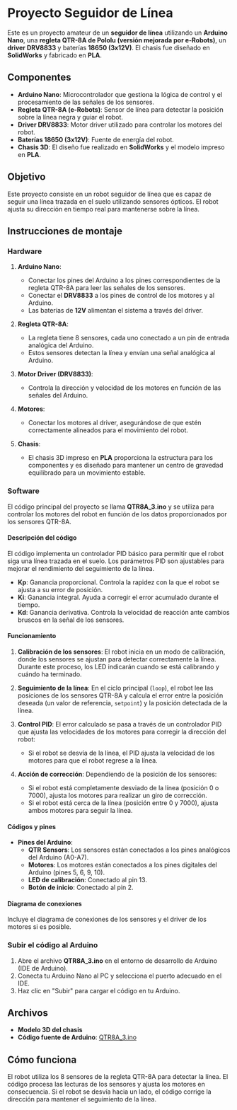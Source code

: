 # Proyecto Seguidor de Línea 

Este es un proyecto amateur de un **seguidor de línea** utilizando un **Arduino Nano**, una **regleta QTR-8A de Pololu (versión mejorada por e-Robots)**, un **driver DRV8833** y baterías **18650 (3x12V)**. El chasis fue diseñado en **SolidWorks** y fabricado en **PLA**.

## Componentes

- **Arduino Nano**: Microcontrolador que gestiona la lógica de control y el procesamiento de las señales de los sensores.
- **Regleta QTR-8A (e-Robots)**: Sensor de línea para detectar la posición sobre la línea negra y guiar el robot.
- **Driver DRV8833**: Motor driver utilizado para controlar los motores del robot.
- **Baterías 18650 (3x12V)**: Fuente de energía del robot.
- **Chasis 3D**: El diseño fue realizado en **SolidWorks** y el modelo impreso en **PLA**.

## Objetivo

Este proyecto consiste en un robot seguidor de línea que es capaz de seguir una línea trazada en el suelo utilizando sensores ópticos. El robot ajusta su dirección en tiempo real para mantenerse sobre la línea.

## Instrucciones de montaje

### Hardware

1. **Arduino Nano**: 
   - Conectar los pines del Arduino a los pines correspondientes de la regleta QTR-8A para leer las señales de los sensores.
   - Conectar el **DRV8833** a los pines de control de los motores y al Arduino.
   - Las baterías de **12V** alimentan el sistema a través del driver.

2. **Regleta QTR-8A**:
   - La regleta tiene 8 sensores, cada uno conectado a un pin de entrada analógica del Arduino. 
   - Estos sensores detectan la línea y envían una señal analógica al Arduino.

3. **Motor Driver (DRV8833)**:
   - Controla la dirección y velocidad de los motores en función de las señales del Arduino.

4. **Motores**:
   - Conectar los motores al driver, asegurándose de que estén correctamente alineados para el movimiento del robot.

5. **Chasis**:
   - El chasis 3D impreso en **PLA** proporciona la estructura para los componentes y es diseñado para mantener un centro de gravedad equilibrado para un movimiento estable.

### Software

El código principal del proyecto se llama **QTR8A_3.ino** y se utiliza para controlar los motores del robot en función de los datos proporcionados por los sensores QTR-8A.

#### Descripción del código

El código implementa un controlador PID básico para permitir que el robot siga una línea trazada en el suelo. Los parámetros PID son ajustables para mejorar el rendimiento del seguimiento de la línea.

- **Kp**: Ganancia proporcional. Controla la rapidez con la que el robot se ajusta a su error de posición.
- **Ki**: Ganancia integral. Ayuda a corregir el error acumulado durante el tiempo.
- **Kd**: Ganancia derivativa. Controla la velocidad de reacción ante cambios bruscos en la señal de los sensores.

#### Funcionamiento

1. **Calibración de los sensores**:
   El robot inicia en un modo de calibración, donde los sensores se ajustan para detectar correctamente la línea. Durante este proceso, los LED indicarán cuando se está calibrando y cuándo ha terminado.
   
2. **Seguimiento de la línea**:
   En el ciclo principal (`loop`), el robot lee las posiciones de los sensores QTR-8A y calcula el error entre la posición deseada (un valor de referencia, `setpoint`) y la posición detectada de la línea. 
   
3. **Control PID**:
   El error calculado se pasa a través de un controlador PID que ajusta las velocidades de los motores para corregir la dirección del robot:
   - Si el robot se desvía de la línea, el PID ajusta la velocidad de los motores para que el robot regrese a la línea.
   
4. **Acción de corrección**:
   Dependiendo de la posición de los sensores:
   - Si el robot está completamente desviado de la línea (posición 0 o 7000), ajusta los motores para realizar un giro de corrección.
   - Si el robot está cerca de la línea (posición entre 0 y 7000), ajusta ambos motores para seguir la línea.

#### Códigos y pines

- **Pines del Arduino**:
   - **QTR Sensors**: Los sensores están conectados a los pines analógicos del Arduino (A0-A7).
   - **Motores**: Los motores están conectados a los pines digitales del Arduino (pines 5, 6, 9, 10).
   - **LED de calibración**: Conectado al pin 13.
   - **Botón de inicio**: Conectado al pin 2.

#### Diagrama de conexiones

Incluye el diagrama de conexiones de los sensores y el driver de los motores si es posible.

### Subir el código al Arduino

1. Abre el archivo **QTR8A_3.ino** en el entorno de desarrollo de Arduino (IDE de Arduino).
2. Conecta tu Arduino Nano al PC y selecciona el puerto adecuado en el IDE.
3. Haz clic en "Subir" para cargar el código en tu Arduino.

## Archivos

- **Modelo 3D del chasis**
- **Código fuente de Arduino**: [QTR8A_3.ino](enlace)

## Cómo funciona

El robot utiliza los 8 sensores de la regleta QTR-8A para detectar la línea. El código procesa las lecturas de los sensores y ajusta los motores en consecuencia. Si el robot se desvía hacia un lado, el código corrige la dirección para mantener el seguimiento de la línea.

